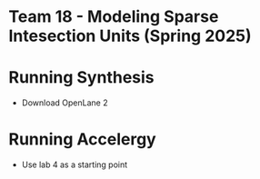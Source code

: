 # Team 18 - Modeling Sparse Intesection Units (Spring 2025)
# Running Synthesis
* Download OpenLane 2

# Running Accelergy
* Use lab 4 as a starting point


